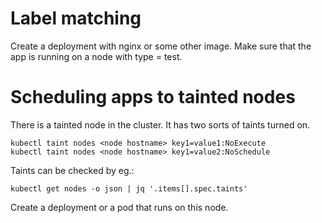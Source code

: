 # Label matching

Create a deployment with nginx or some other image. Make sure that the app is running on a node with
type = test.

# Scheduling apps to tainted nodes

There is a tainted node in the cluster. It has two sorts of taints turned on.

```
kubectl taint nodes <node hostname> key1=value1:NoExecute
kubectl taint nodes <node hostname> key1=value2:NoSchedule
```

Taints can be checked by eg.:
```
kubectl get nodes -o json | jq '.items[].spec.taints'
```
Create a deployment or a pod that runs on this node.
